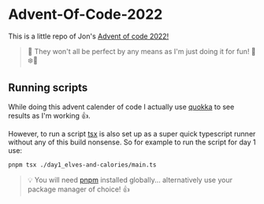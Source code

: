 # Advent-Of-Code-2022

This is a little repo of Jon's [Advent of code
2022!](https://adventofcode.com/2022)

> 📝 They won't all be perfect by any means as I'm just doing it for fun! 🎅❄️🎄

## Running scripts

While doing this advent calender of code I actually use
[quokka](https://quokkajs.com/) to see results as I'm working 👍.

However, to run a script [tsx](https://github.com/esbuild-kit/tsx) is also set
up as a super quick typescript runner without any of this build nonsense. So for
example to run the script for day 1 use:

```bash
pnpm tsx ./day1_elves-and-calories/main.ts
```

> 💡 You will need [pnpm](https://pnpm.io/) installed globally... alternatively use your package
> manager of choice! 👍
